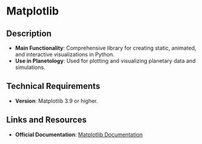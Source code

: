 # Matplotlib

## Description
- **Main Functionality**: Comprehensive library for creating static, animated, and interactive visualizations in Python.
- **Use in Planetology**: Used for plotting and visualizing planetary data and simulations.

## Technical Requirements
- **Version**: Matplotlib 3.9 or higher.

## Links and Resources
- **Official Documentation**: [Matplotlib Documentation](https://matplotlib.org/stable/contents.html)
